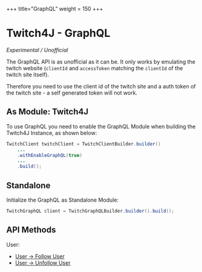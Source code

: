 +++
title="GraphQL"
weight = 150
+++

# Twitch4J - GraphQL

*Experimental / Unofficial*

The GraphQL API is as unofficial as it can be. It only works by emulating the twitch website (`clientId` and `accessToken` matching the `clientId` of the twitch site itself).

Therefore you need to use the client id of the twitch site and a auth token of the twitch site - a self generated token will not work.

## As Module: Twitch4J

To use GraphQL you need to enable the GraphQL Module when building the Twitch4J Instance, as shown below:

```java
TwitchClient twitchClient = TwitchClientBuilder.builder()
    ...
    .withEnableGraphQL(true)
    ...
    .build();
```

## Standalone

Initialize the GraphQL as Standalone Module:

```java
TwitchGraphQL client = TwitchGraphQLBuilder.builder().build();
```

## API Methods

User:

- [User -> Follow User](./user-follow)
- [User -> Unfollow User](./user-unfollow)
